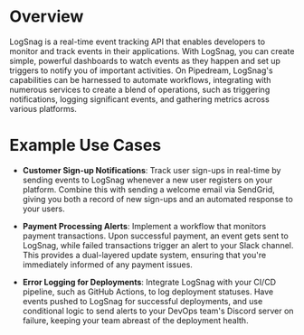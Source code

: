 # Overview

LogSnag is a real-time event tracking API that enables developers to monitor and track events in their applications. With LogSnag, you can create simple, powerful dashboards to watch events as they happen and set up triggers to notify you of important activities. On Pipedream, LogSnag's capabilities can be harnessed to automate workflows, integrating with numerous services to create a blend of operations, such as triggering notifications, logging significant events, and gathering metrics across various platforms.

# Example Use Cases

- **Customer Sign-up Notifications**: Track user sign-ups in real-time by sending events to LogSnag whenever a new user registers on your platform. Combine this with sending a welcome email via SendGrid, giving you both a record of new sign-ups and an automated response to your users.

- **Payment Processing Alerts**: Implement a workflow that monitors payment transactions. Upon successful payment, an event gets sent to LogSnag, while failed transactions trigger an alert to your Slack channel. This provides a dual-layered update system, ensuring that you're immediately informed of any payment issues.

- **Error Logging for Deployments**: Integrate LogSnag with your CI/CD pipeline, such as GitHub Actions, to log deployment statuses. Have events pushed to LogSnag for successful deployments, and use conditional logic to send alerts to your DevOps team's Discord server on failure, keeping your team abreast of the deployment health.
